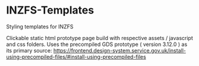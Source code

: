 # INZFS-Templates
Styling templates for INZFS

Clickable static html prototype page build with respective assets / javascript and css folders.
Uses the precompiled GDS prototype ( version 3.12.0 ) as its primary source:
https://frontend.design-system.service.gov.uk/install-using-precompiled-files/#install-using-precompiled-files
